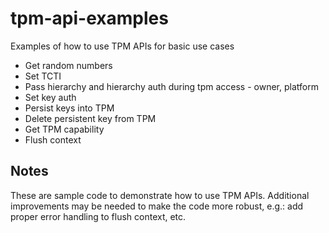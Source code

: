 # tpm-api-examples
Examples of how to use TPM APIs for basic use cases
- Get random numbers
- Set TCTI
- Pass hierarchy and hierarchy auth during tpm access - owner, platform
- Set key auth
- Persist keys into TPM
- Delete persistent key from TPM
- Get TPM capability
- Flush context

## Notes
These are sample code to demonstrate how to use TPM APIs. Additional improvements may be needed to make the code more robust, e.g.: add proper error handling to flush context, etc.
